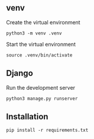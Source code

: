 ## venv
Create the virtual environment
```
python3 -m venv .venv
```
Start the virtual environment
```
source .venv/bin/activate
```


## Django
Run the development server
```
python3 manage.py runserver
```

## Installation
```
pip install -r requirements.txt
```
